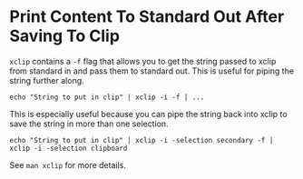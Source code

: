 # Print Content To Standard Out After Saving To Clip
`xclip` contains a `-f` flag that allows you to get the string passed to xclip from standard in and pass them to standard out. This is useful for piping the string further along.
``` shell
echo "String to put in clip" | xclip -i -f | ...
```

This is especially useful because you can pipe the string back into xclip to save the string in more than one selection.
``` shell 
echo "String to put in clip" | xclip -i -selection secondary -f | xclip -i -selection clipboard
````

See `man xclip` for more details.
